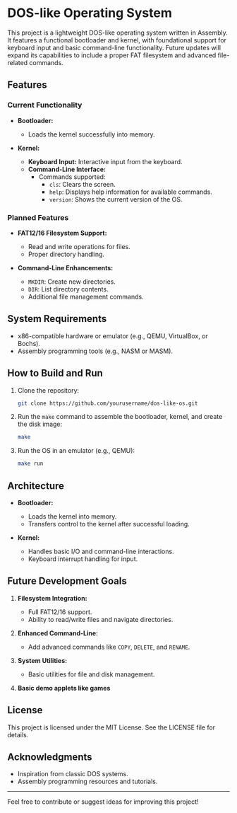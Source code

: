 # DOS-like Operating System

This project is a lightweight DOS-like operating system written in Assembly. It features a functional bootloader and kernel, with foundational support for keyboard input and basic command-line functionality. Future updates will expand its capabilities to include a proper FAT filesystem and advanced file-related commands.

## Features

### Current Functionality
- **Bootloader:**
  - Loads the kernel successfully into memory.

- **Kernel:**
  - **Keyboard Input:** Interactive input from the keyboard.
  - **Command-Line Interface:**
    - Commands supported:
      - `cls`: Clears the screen.
      - `help`: Displays help information for available commands.
      - `version`: Shows the current version of the OS.

### Planned Features
- **FAT12/16 Filesystem Support:**
  - Read and write operations for files.
  - Proper directory handling.

- **Command-Line Enhancements:**
  - `MKDIR`: Create new directories.
  - `DIR`: List directory contents.
  - Additional file management commands.

## System Requirements

- x86-compatible hardware or emulator (e.g., QEMU, VirtualBox, or Bochs).
- Assembly programming tools (e.g., NASM or MASM).

## How to Build and Run

1. Clone the repository:
    ```bash
    git clone https://github.com/yourusername/dos-like-os.git
    ```
2. Run the `make` command to assemble the bootloader, kernel, and create the disk image:
    ```bash
    make
    ```
3. Run the OS in an emulator (e.g., QEMU):
    ```bash
    make run
    ```

## Architecture

- **Bootloader:**
  - Loads the kernel into memory.
  - Transfers control to the kernel after successful loading.

- **Kernel:**
  - Handles basic I/O and command-line interactions.
  - Keyboard interrupt handling for input.


## Future Development Goals

1. **Filesystem Integration:**
    - Full FAT12/16 support.
    - Ability to read/write files and navigate directories.

2. **Enhanced Command-Line:**
    - Add advanced commands like `COPY`, `DELETE`, and `RENAME`.

3. **System Utilities:**
    - Basic utilities for file and disk management.

4. **Basic demo applets like games**
   
## License
This project is licensed under the MIT License. See the LICENSE file for details.

## Acknowledgments
- Inspiration from classic DOS systems.
- Assembly programming resources and tutorials.

---

Feel free to contribute or suggest ideas for improving this project!

